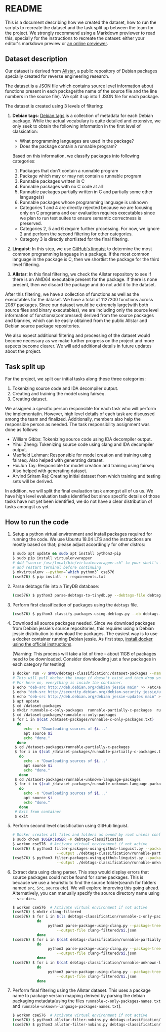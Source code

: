 # README

This is a document describing how we created the dataset, how to run the scripts to recreate the dataset and the task split up
between the team for the project. We strongly recommend using a Markdown previewer to read this, specially for the instructions to
recreate the dataset: either your editor's markdown preview or [an online previewer](https://dillinger.io/).

## Dataset description

Our dataset is derived from [Allstar](https://allstar.jhuapl.edu), a public repository of Debian packages specially created
for reverse engineering research.

The dataset is a JSON file which contains source level information about functions present in each package(the name of the source
file and the line numbers in the source file). We split it up into 1 JSON file for each package.

The dataset is created using 3 levels of filtering:

1. **Debian tags**: [Debian tags](https://wiki.debian.org/Debtags/FAQ) is a collection of metadata for each Debian package. While
   the actual vocabulary is quite detailed and extensive, we only seek to obtain the following information in the first level of
   classication:
   - What programming languages are used in the package?
   - Does the package contain a runnable program?

   Based on this information, we classify packages into following categories:

    1. Packages that don't contain a runnable program
    2. Package which may or may not contain a runnable program
    3. Runnable packages written in C
    4. Runnable packages with no C code at all
    5. Runnable packages partially written in C and partially some other language(s)
    6. Runnable packages whose programming language is unknown

    - Categories 1 and 4 are directly rejected because we are focusing only on C programs and our evaluation requires executables
      since we plan to run test suites to ensure semantic correctness is preserved.
    - Categories 2, 5 and 6 require further processing. For now, we ignore 2 and perform the second filtering for other
      categories.
    - Category 3 is directly shortlisted for the final filtering.

2. **Linguist**: In this step, we use [GitHub's linguist](https://github.com/github/linguist) to determine the most common
   programming language in a package. If the most common language in the package is C, then we shortlist the package for the third
   level filtering.
3. **Allstar**: In this final filtering, we check the Allstar repository to see if there is an AMD64 executable present for the
   package. If there is none present, then we discard the package and do not add it to the dataset.

After this filtering, we have a collection of functions as well as the executables for the dataset. We have a total of 1127200 functions
across 2087 packages. Since our dataset would be extremely large(with both source files and binary executables), we are including
only the source level information of functions(compressed) derived from the source packages and bianries, which can be easily
obtained from the public Allstar and Debian source package repositories.

We also expect additional filtering and processing of the dataset would become necessary as we make further progress on the
project and more aspects become clearer. We will add additional details in future updates about the project.

## Task split up

For the project, we split our initial tasks along these three categories:

1. Tokenizing source code and IDA decompiler output.
2. Creating and training the model using fairseq.
3. Creating dataset.

We assigned a specific person responsible for each task who will perform the implementatin. However, high level details of each
task are discussed among the team and finalized. Additionally, members also help the responsible person as needed. The task
responsibility assignment was done as follows:

- William Gibbs: Tokenizing source code using IDA decompiler output.
- Yihui Zheng: Tokenizing source code using clang and IDA decompiler output.
- Maxfield Lehman: Responsible for model creation and training using fairseq. Also helped with generating dataset.
- HuiJun Tay: Responsible for model creation and training using fairseq. Also helped with generating dataset.
- Arvind Sriram Raj: Creating initial dataset from which training and testing sets will be derived.

In addition, we will split the final evaluation task amongst all of us us. We have high level evaluation tasks identified but
since specific details of those tasks have not yet been identified, we do not have a clear distribution of tasks amongst us yet.

## How to run the code

1. Setup a python virtual environment and install packages required for running the code. We use Ubuntu 18.04 LTS and the
   instructions are mostly based on that; please adjust accordingly for other distros:

   ```bash
   $ sudo apt update && sudo apt install python3-pip
   $ sudo pip install virtualenvwrapper
   # Add "source /usr/local/bin/virtualenvwrapper.sh" to your shell's RC($HOME/.bashrc, $HOME/.zshrc etc) file
   # and restart terminal before continuing
   $ mkvirtualenv --python=`which python3` cse576
   (cse576) $ pip install -r requirements.txt
   ```

2. Parse debtags file into a TinyDB database:

    ```bash
    (cse576) $ python3 parse-debtags-to-tinydb.py --debtags-file debtags-2020-10-16.txt --json debtags-2020-10-16.json
    ```

3. Perform first classification of packages using the `debtags` file.

    ```bash
    (cse576) $ python3 classify-packages-using-debtags.py --db debtags-2020-10-16.json --output-dir debtags-classification
    ```

4. Download all source packages needed. Since we download packages from Debian jessie's source repositories, this requires
   using a Debian jessie distribution to download the packages. The easiest way is to use a docker container running Debian
   jessie. As first step, [install docker using the official instructions](https://docs.docker.com/engine/install/ubuntu/).

   (Warning: This process will take a lot of time - about 11GB of packages need to be downloaded. Consider downloading just a few
    packages in each category for testing)

   ```bash
   $ docker run -v $PWD/debtags-classification:/dataset-packages --name cse576-package-source-downloader -it debian:jessie bash
   # This will pull docker the image if doesn't exist and then drop you into a shell inside the container.
   # For here on, everything is inside the container.
   $ echo "deb-src http://deb.debian.org/debian jessie main" >> /etc/apt/sources.list
   $ echo "deb-src http://security.debian.org/debian-security jessie/updates main" >> /etc/apt/sources.list
   $ echo "deb-src http://deb.debian.org/debian jessie-updates main" >> /etc/apt/sources.list
   $ apt update
   $ cd /dataset-packages
   $ mkdir runnable-c-only-packages  runnable-partially-c-packages  runnable-unknown-language-packages
   $ cd /dataset-packages/runnable-c-only-packages
   $ for i in $(cat /dataset-packages/runnable-c-only-packages.txt)
     do
        echo -n "Downloading sources of $i..."
        apt source $i
        echo "done."
     done
    $ cd /dataset-packages/runnable-partially-c-packages
    $ for i in $(cat /dataset-packages/runnable-partially-c-packages.txt)
      do
        echo -n "Downloading sources of $i..."
        apt source $i
        echo "done."
      done
    $ cd /dataset-packages/runnable-unknown-language-packages
    $ for i in $(cat /dataset-packages/runnable-unknown-language-packages.txt)
      do
        echo -n "Downloading sources of $i..."
        apt source $i
        echo "done."
      done
    # Exit from container
    $ exit
   ```

5. Perform second level classification using GitHub linguist.

    ```bash
    # Docker creates all files and folders as owned by root unless configured otherwise. Let's change that.
    $ sudo chown $USER:$USER -R debtags-classification
    $ workon cse576  # Activate virtual environment if not active
    (cse576) $ python3 filter-packages-using-github-linguist.py --packages-dir $(realpath ./debtags-classification/runnable-partially-c-packages) \
                        --output ./debtags-classification/runnable-partially-c-packages-linguist-filtered.txt
    (cse576) $ python3 filter-packages-using-github-linguist.py --packages-dir $(realpath ./debtags-classification/runnable-unknown-language-packages) \
                        --output ./debtags-classification/runnable-unknown-language-packages-linguist-filtered.txt
    ```

6. Extract data using clang parser. This step would display errors that source packages could not be found for some packages. This
   is because we use a heuristic to find the source folder(search for folders named `src`, `Src`, `source` etc). We will explore
   improving this going ahead. Alternatively, you can manually specify the source directory name using `--src-dirs`.

    ```bash
    $ workon cse576  # Activate virtual environment if not active
    (cse576) $ mkdir clang-filtered
    (cse576) $ for i in $(ls debtags-classification/runnable-c-only-packages)
               do
                    python3 parse-package-using-clang.py --package-tree $(realpath ./debtags-classification/runnable-c-only-packages/$i) \
                        --output-file clang-filtered/$i.json
               done
    (cse576) $ for i in $(cat debtags-classification/runnable-partially-c-packages-linguist-filtered.txt)
               do
                    python3 parse-package-using-clang.py --package-tree $(realpath ./debtags-classification/runnable-partially-c-packages/$i) \
                        --output-file clang-filtered/$i.json
               done
    (cse576) $ for i in $(cat debtags-classification/runnable-unknown-language-packages-linguist-filtered.txt)
               do
                    python3 parse-package-using-clang.py --package-tree $(realpath ./debtags-classification/runnable-unknown-language-packages/$i) \
                        --output-file clang-filtered/$i.json
               done
    ```

7. Perform final filtering using the Allstar dataset. This uses a package name to package version mapping derived by
   parsing the debian packaging metadata(using the files `runnable-c-only-packages-names.txt` and
   `runnable-unknown-language-packages-names.txt`).

    ```bash
    $ workon cse576  # Activate virtual environment if not active
    (cse576) $ python3 allstar-filter-nobins.py debtags-classification/runnable-c-only-packages
    (cse576) $ python3 allstar-filter-nobins.py debtags-classification/runnable-unknown-language-packages
    ```
